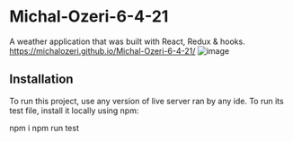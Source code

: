 # Michal-Ozeri-6-4-21
A weather application that was built with React, Redux & hooks.
https://michalozeri.github.io/Michal-Ozeri-6-4-21/
![image](https://user-images.githubusercontent.com/83285714/162625463-d9b0efe5-d513-4b70-b591-11ebfcd56eee.png)
## Installation
To run this project, use any version of live server
ran by any ide.
To run its test file, install it locally using npm:

npm i
npm run test
